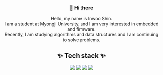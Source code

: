 <center>

### 👋 Hi there

   Hello, my name is Inwoo Shin.   
   I am a student at Myongji University, and I am very interested in embedded and firmware.   
   Recently, I am studying algorithms and data structures and I am continuing to solve problems.   
   
   ## ✨ Tech stack ✨
    
   <img src="https://img.shields.io/badge/C-A8B9CC?style=flat-square&logo=c"/></a>  <img src="https://img.shields.io/badge/C++-00599C?style=flat-square&logo=cplusplus"/></a>  <img src="https://img.shields.io/badge/OpenCV-5C3EE8?style=flat-square&logo=opencv"/></a>  <img src="https://img.shields.io/badge/OpenGL-5586A4?style=flat-square&logo=opengl&clo"/></a>
</center>
<!--
**inwooshin/inwooshin** is a ✨ _special_ ✨ repository because its `README.md` (this file) appears on your GitHub profile.

Here are some ideas to get you started:

- 🔭 I’m currently working on ...
- 🌱 I’m currently learning ...
- 👯 I’m looking to collaborate on ...
- 🤔 I’m looking for help with ...
- 💬 Ask me about ...
- 📫 How to reach me: ...
- 😄 Pronouns: ...
- ⚡ Fun fact: ...
-->
